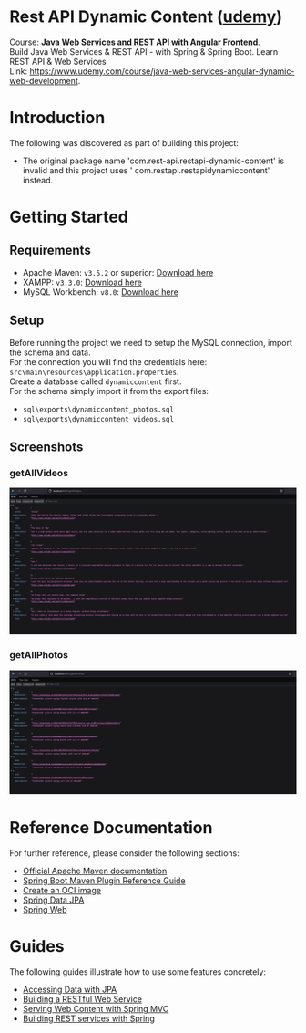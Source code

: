 # Rest API Dynamic Content ([udemy](https://www.udemy.com))

Course: <b>Java Web Services and REST API with Angular Frontend</b>.<br/>
Build Java Web Services & REST API - with Spring & Spring Boot. Learn REST API & Web Services <br/>
Link: https://www.udemy.com/course/java-web-services-angular-dynamic-web-development.

# Introduction

The following was discovered as part of building this project:

- The original package name 'com.rest-api.restapi-dynamic-content' is invalid and this project uses '
  com.restapi.restapidynamiccontent' instead.

# Getting Started

## Requirements

- Apache Maven: `v3.5.2` or superior: <a href="https://maven.apache.org/download.cgi">Download here </a>
- XAMPP: `v3.3.0`: <a href="https://sourceforge.net/projects/xampp/files/XAMPP%20Windows/8.2.4/xampp-windows-x64-8.2.4-0-VS16-installer.exe/download">
  Download here</a>
- MySQL Workbench: `v8.0`: <a href="https://www.mysql.com/products/workbench/">Download here</a>

## Setup

Before running the project we need to setup the MySQL connection, import the schema and data.<br/>
For the connection you will find the credentials here: `src\main\resources\application.properties`.<br/>
Create a database called `dynamiccontent` first.<br/>
For the schema simply import it from the export files:

- `sql\exports\dynamiccontent_photos.sql`
- `sql\exports\dynamiccontent_videos.sql`

## Screenshots

### getAllVideos

<img src="./screenshots/getAllVideos.png"><br/>

### getAllPhotos

<img src="./screenshots/getAllPhotos.png"><br/>

# Reference Documentation

For further reference, please consider the following sections:

- [Official Apache Maven documentation](https://maven.apache.org/guides/index.html)
- [Spring Boot Maven Plugin Reference Guide](https://docs.spring.io/spring-boot/docs/3.2.0-SNAPSHOT/maven-plugin/reference/html/)
- [Create an OCI image](https://docs.spring.io/spring-boot/docs/3.2.0-SNAPSHOT/maven-plugin/reference/html/#build-image)
- [Spring Data JPA](https://docs.spring.io/spring-boot/docs/3.2.0-SNAPSHOT/reference/htmlsingle/index.html#data.sql.jpa-and-spring-data)
- [Spring Web](https://docs.spring.io/spring-boot/docs/3.2.0-SNAPSHOT/reference/htmlsingle/index.html#web)

# Guides

The following guides illustrate how to use some features concretely:

- [Accessing Data with JPA](https://spring.io/guides/gs/accessing-data-jpa/)
- [Building a RESTful Web Service](https://spring.io/guides/gs/rest-service/)
- [Serving Web Content with Spring MVC](https://spring.io/guides/gs/serving-web-content/)
- [Building REST services with Spring](https://spring.io/guides/tutorials/rest/)
